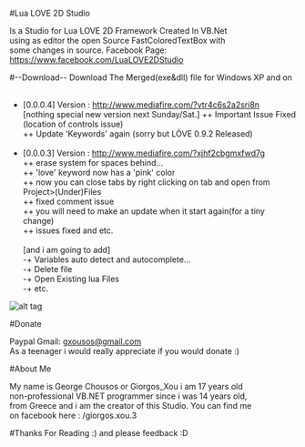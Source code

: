 #Lua LOVE 2D Studio

Is a Studio for Lua LOVE 2D Framework Created In VB.Net<br/>
using as editor the open Source FastColoredTextBox with <br/>
some changes in source. Facebook Page:<br/>
https://www.facebook.com/LuaLOVE2DStudio

#--Download--
Download The Merged(exe&dll) file for Windows XP and on<br/><br/>
- [0.0.0.4] Version : http://www.mediafire.com/?vtr4c6s2a2sri8n<br/>
   [nothing special new version next Sunday/Sat.]
++ Important Issue Fixed (location of controls issue)<br/>
++ Update 'Keywords' again (sorry but LÖVE 0.9.2 Released)<br/><br/>
- [0.0.0.3] Version : http://www.mediafire.com/?xjhf2cbgmxfwd7g<br/>
++ erase system for spaces behind...<br/>
++ 'love' keyword now has a 'pink' color<br/>
++ now you can close tabs by right clicking on tab and open from Project>(Under)Files<br/>
++ fixed comment issue<br/>
++ you will need to make an update when it start again(for a tiny change)<br/>
++ issues fixed and etc.<br/><br/>
  [and i am going to add]<br/>
-+ Variables auto detect and autocomplete...<br/>
-+ Delete file<br/>
-+ Open Existing lua Files<br/>
-+ etc.<br/>

![alt tag](http://i.imgur.com/M7NUD2K.png)

#Donate

Paypal Gmail: gxousos@gmail.com<br/>
As a teenager i would really appreciate if you would donate  :) 

#About Me

My name is George Chousos or Giorgos_Xou i am 17 years old<br/>
non-professional VB.NET programmer since i was  14 years old, <br/>
from Greece and i am the creator of this Studio. You can find me <br/>
on facebook here : /giorgos.xou.3 


#Thanks For Reading :)
and please feedback :D
